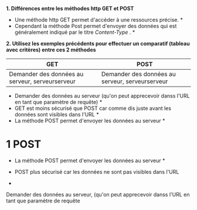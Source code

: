 **1. Différences entre les méthodes http GET et POST**

* Une méthode http GET permet d'accéder à une ressources précise. * 
* Cependant la méthode Post permet d'envoyer des données qui est généralement indiqué par le titre *Content-Type* . *


**2. Utilisez les exemples précédents pour effectuer un comparatif (tableau avec critères) entre ces 2
méthodes**

|GET|POST|
|---|----|
|Demander des données au serveur, serveurserveur|Demander des données au serveur, serveurserveur|
* Demander des données au serveur (qu'on peut apprecevoir danss l'URL en tant que paramètre de requête) * 
* GET est moins sécurisé que POST car comme dis juste avant les données sont visibles dans l'URL  *
* La méthode POST permet d'envoyer les données au serveur * 

# 1 POST # 

* La méthode POST permet d'envoyer les données au serveur * 
* POST plus sécurisé car les données ne sont pas visibles dans l'URL

* 
Demander des données au serveur, (qu'on peut apprecevoir danss l'URL en tant que paramètre de requête
